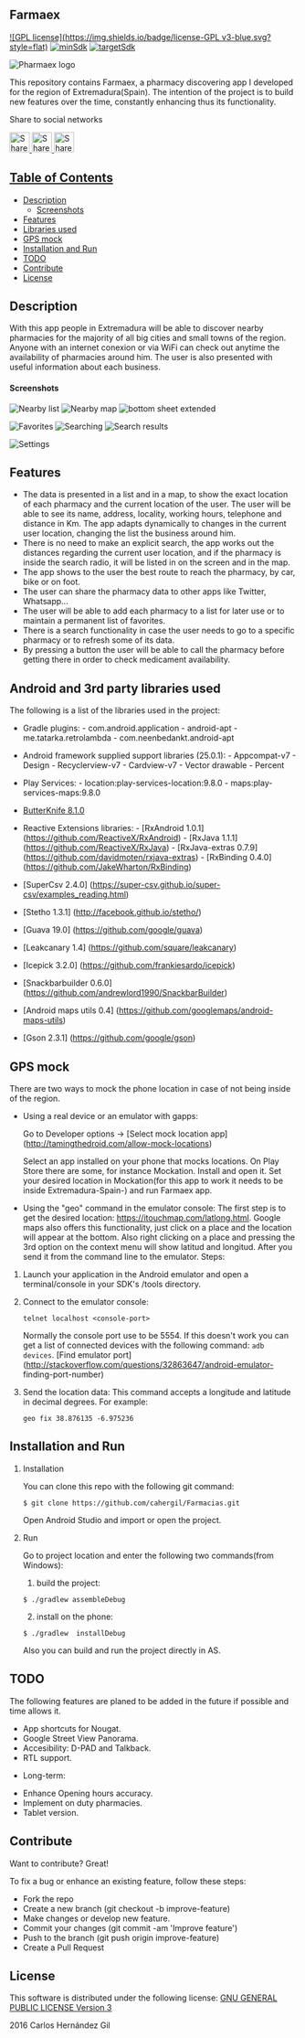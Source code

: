 ## Farmaex


[![GPL license](https://img.shields.io/badge/license-GPL v3-blue.svg?style=flat)](https://raw.githubusercontent.com/cahegi/Farmacias/master/LICENSE.md)
 [![minSdk](https://img.shields.io/badge/minSDK-16%2B-green.svg?style=flat)](https://android-arsenal.com/api?level=16#)
 [![targetSdk](https://img.shields.io/badge/targetSDK-25-orange.svg?style=flat)](http://source.android.com/source/build-numbers.html)


![Pharmaex logo](https://github.com/cahergil/shareablefotos/blob/master/farmaex/farmaex_logo_87x87.png)

This repository contains Farmaex, a pharmacy discovering app I developed for the region of Extremadura(Spain). The intention of the project 
is to build new features over the time, constantly enhancing thus its functionality.

Share to social networks

<a href="https://twitter.com/intent/tweet?text=Check%20out%20this%20app%20on%20Github:%20https://github.com/cahergil/Farmacias" target="_blank" title="share to twitter" style="width:100%"><img src="https://github.com/PhilJay/MPAndroidChart/blob/master/design/twitter_icon.png" title="Share on Twitter" width="35" height=35 />
<a href="https://plus.google.com/share?url=https://github.com/cahergil/Farmacias" target="_blank" title="share to twitter" style="width:100%"><img src="https://github.com/PhilJay/MPAndroidChart/blob/master/design/googleplus_icon.png" title="Share on Google+" width="35" height=35 />
<a href="https://www.facebook.com/sharer/sharer.php?u=https://github.com/cahergil/Farmacias" target="_blank" title="share to twitter" style="width:100%"><img src="https://github.com/PhilJay/MPAndroidChart/blob/master/design/facebook_icon.png" title="Share on Facebook" width="35" height=35 />


## Table of Contents

- [Description](#description)
  - [Screenshots](#screenshots)
- [Features](#features)
- [Libraries used](#libraries-used)
- [GPS mock](#gps-mock)
- [Installation and Run](#installation-and-run)
- [TODO](#todo)
- [Contribute](#contribute)
- [License](#license)

## Description

 With this app people in Extremadura will be able to discover nearby pharmacies for the majority of all big cities and small towns of the region.  Anyone with an internet conexion or via WiFi can check out anytime the availability of pharmacies around him. The user is also presented with useful information about each business.
 
#### Screenshots
  
 ![Nearby list](https://github.com/cahergil/shareablefotos/blob/master/farmaex/list.png) 
 ![Nearby map](https://github.com/cahergil/shareablefotos/blob/master/farmaex//map.png)
 ![bottom sheet extended](https://github.com/cahergil/shareablefotos/blob/master/farmaex/bottom_sheet_up.png) 
 
 ![Favorites](https://github.com/cahergil/shareablefotos/blob/master/farmaex/favoritos.png)
 ![Searching](https://github.com/cahergil/shareablefotos/blob/master/farmaex/search_string.png)
 ![Search results](https://github.com/cahergil/shareablefotos/blob/master/farmaex/search_results.png) 
 
  ![Settings](https://github.com/cahergil/Shareablefotos/blob/master/farmaex/settings.png) 

   
  
  
## Features

 - The data is presented in a list and in a map, to show the exact location of each pharmacy and the current location of the user. The user will be able to see its name, address, locality, working hours, telephone and distance in Km. The app adapts dynamically to changes in the current user location, changing the list the business around him. 
 - There is no need to make an explicit search, the app  works out the distances regarding the current user location,  and if the pharmacy is inside the search radio, it will be listed in on the screen and in the map.
 - The app shows to the user the best route to reach the pharmacy, by car, bike or on foot.
 - The user can share the pharmacy data to other apps like Twitter, Whatsapp...
 - The user will be able to add each pharmacy to a list for later use or to maintain a permanent list of favorites.
 - There is a search functionality in case the user needs to go to a specific pharmacy or to refresh some of its data. 
 - By pressing a button the user will be able to call the pharmacy before getting there in order to check medicament availability.


## Android and 3rd party libraries used

The following is a list of the libraries used in the project:

   * Gradle plugins:
    -  com.android.application
    -  android-apt
    -  me.tatarka.retrolambda
    -  com.neenbedankt.android-apt
   
   * Android framework supplied support libraries (25.0.1):
    -  Appcompat-v7
    -  Design
    -  Recyclerview-v7
    -  Cardview-v7
    -  Vector drawable
    -  Percent

   * Play Services:
    -  location:play-services-location:9.8.0
    -  maps:play-services-maps:9.8.0
   
   * [ButterKnife 8.1.0 ]()
   * Reactive Extensions libraries:
    -  [RxAndroid 1.0.1] (https://github.com/ReactiveX/RxAndroid)
    -  [RxJava 1.1.1] (https://github.com/ReactiveX/RxJava)
    -  [RxJava-extras 0.7.9] (https://github.com/davidmoten/rxjava-extras)
    -  [RxBinding 0.4.0] (https://github.com/JakeWharton/RxBinding)
    
   * [SuperCsv 2.4.0] (https://super-csv.github.io/super-csv/examples_reading.html)
   * [Stetho 1.3.1] (http://facebook.github.io/stetho/)
   * [Guava 19.0] (https://github.com/google/guava)
   * [Leakcanary 1.4] (https://github.com/square/leakcanary)
   * [Icepick 3.2.0] (https://github.com/frankiesardo/icepick)
   * [Snackbarbuilder 0.6.0] (https://github.com/andrewlord1990/SnackbarBuilder)
   * [Android maps utils 0.4] (https://github.com/googlemaps/android-maps-utils)
   * [Gson 2.3.1] (https://github.com/google/gson)
   
   
     

## GPS mock

There are two ways to mock the phone location in case of not being inside of the region.


* Using a real device or an emulator with gapps:

  Go to Developer options -> [Select mock location app] (http://tamingthedroid.com/allow-mock-locations)

  Select an app installed on your phone that mocks locations. On Play Store there are some, for instance Mockation.
Install and open it. Set your desired location in Mockation(for this app to work it needs to be inside Extremadura-Spain-) and
run Farmaex app.

* Using the "geo" command in the emulator console: The first step is to get the desired location: https://itouchmap.com/latlong.html.
  Google maps also offers this functionality, just click on a place and the location will appear at the bottom. Also right clicking on a   place and pressing the 3rd option on the context menu will show latitud and longitud.
  After you send it from the command line to the emulator. Steps:

 1. Launch your application in the Android emulator and open a terminal/console in your SDK's /tools directory.
 2. Connect to the emulator console:
 
     ` telnet localhost <console-port> `
     
     Normally the console port use to be 5554. If this doesn't work you can get a list of connected devices
     with the following command: ` adb devices `. [Find emulator port](http://stackoverflow.com/questions/32863647/android-emulator-  finding-port-number)
 3. Send the location data:
    This command accepts a longitude and latitude in decimal degrees. For example:
 
    ` geo fix 38.876135 -6.975236 `







## Installation and Run

1. Installation

     You can clone this repo with the following git command:
     
     ` $ git clone https://github.com/cahergil/Farmacias.git `

     Open Android Studio and import or open  the project.



2. Run

     Go to project location and enter the following two commands(from Windows):

     1. build the project:
     
     ` $ ./gradlew assembleDebug `
 
     2. install on the phone:
     
     ` $ ./gradlew  installDebug `

     Also you can build and run the project directly in AS.




## TODO 

The following features are planed to be added in the future if possible and time allows it.


 -  App shortcuts for Nougat.
 -  Google Street View Panorama.
 -  Accesibility: D-PAD and Talkback.
 -  RTL support.
  
* Long-term:
 -  Enhance Opening hours accuracy.
 -  Implement on duty pharmacies.
 -  Tablet version.


## Contribute


Want to contribute? Great!

To fix a bug or enhance an existing feature, follow these steps:
- Fork the repo
- Create a new branch (git checkout -b improve-feature)
- Make changes or develop new feature.
- Commit your changes (git commit -am 'Improve feature')
- Push to the branch (git push origin improve-feature)
- Create a Pull Request


## License

This software is distributed under the following license: [GNU GENERAL PUBLIC LICENSE Version 3](https://raw.githubusercontent.com/cahegi/Farmacias/master/LICENSE.md)

2016 Carlos Hernández Gil


